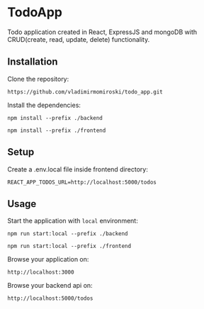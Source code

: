 # TodoApp

Todo application created in React, ExpressJS and mongoDB with CRUD(create, read, update, delete) functionality.

## Installation

Clone the repository:

```
https://github.com/vladimirmomiroski/todo_app.git
```

Install the dependencies: 

```
npm install --prefix ./backend
```
```
npm install --prefix ./frontend
```

## Setup

Create a .env.local file inside frontend directory:

```
REACT_APP_TODOS_URL=http://localhost:5000/todos
```

## Usage

Start the application with `local` environment:

```
npm run start:local --prefix ./backend
```

```
npm run start:local --prefix ./frontend
```

Browse your application on:

```
http://localhost:3000
```

Browse your backend api on:

```
http://localhost:5000/todos
```